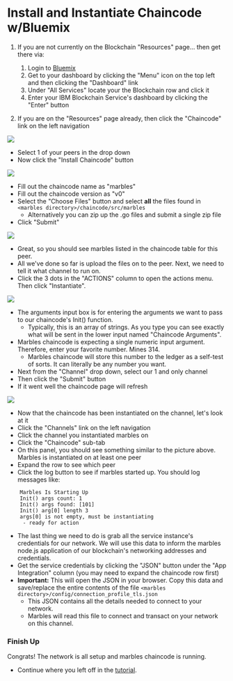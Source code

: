 # Install and Instantiate Chaincode w/Bluemix

1. If you are not currently on the Blockchain "Resources" page... then get there via:
    1. Login to [Bluemix](https://console.ng.bluemix.net)
    1. Get to your dashboard by clicking the "Menu" icon on the top left and then clicking the "Dashboard" link
    1. Under "All Services" locate your the Blockchain row and click it
    1. Enter your IBM Blockchain Service's dashboard by clicking the "Enter" button

1. If you are on the "Resources" page already, then click the "Chaincode" link on the left navigation

![](/doc_images/9-chaincode.PNG)

- Select 1 of your peers in the drop down
- Now click the "Install Chaincode" button

![](/doc_images/10-install-marbles.PNG)

- Fill out the chaincode name as "marbles"
- Fill out the chaincode version as "v0"
- Select the "Choose Files" button and select **all** the files found in `<marbles directory>/chaincode/src/marbles`
    - Alternatively you can zip up the .go files and submit a single zip file
- Click "Submit"

![](/doc_images/11-installed-marbles.PNG)

- Great, so you should see marbles listed in the chaincode table for this peer.
- All we've done so far is upload the files on to the peer. Next, we need to tell it what channel to run on.
- Click the 3 dots in the "ACTIONS" column to open the actions menu. Then click "Instantiate".

![](/doc_images/12-instantiate-marbles.PNG)

- The arguments input box is for entering the arguments we want to pass to our chaincode's Init() function.
    - Typically, this is an array of strings.  As you type you can see exactly what will be sent in the lower input named "Chaincode Arguments".
- Marbles chaincode is expecting a single numeric input argument. Therefore, enter your favorite number. Mines 314.
    - Marbles chaincode will store this number to the ledger as a self-test of sorts. It can literally be any number you want.
- Next from the "Channel" drop down, select our 1 and only channel
- Then click the "Submit" button
- If it went well the chaincode page will refresh

![](/doc_images/13-instantiated-marbles.PNG)

- Now that the chaincode has been instantiated on the channel, let's look at it
- Click the "Channels" link on the left navigation
- Click the channel you instantiated marbles on
- Click the "Chaincode" sub-tab
- On this panel, you should see something similar to the picture above.  Marbles is instantiated on at least one peer
- Expand the row to see which peer
- Click the log button to see if marbles started up. You should log messages like:

```
    Marbles Is Starting Up
    Init() args count: 1
    Init() args found: [101]
    Init() arg[0] length 3
    args[0] is not empty, must be instantiating
     - ready for action
```

- The last thing we need to do is grab all the service instance's credentials for our network. We will use this data to inform the marbles node.js application of our blockchain's networking addresses and credentials.
- Get the service credentials by clicking the "JSON" button under the "App Integration" column (you may need to expand the chaincode row first)
- **Important:** This will open the JSON in your browser. Copy this data and save/replace the entire contents of the file `<marbles directory>/config/connection_profile_tls.json`
  - This JSON contains all the details needed to connect to your network.
  - Marbles will read this file to connect and transact on your network on this channel.

### Finish Up

Congrats! The network is all setup and marbles chaincode is running.

- Continue where you left off in the [tutorial](../README.md#hostmarbles).
